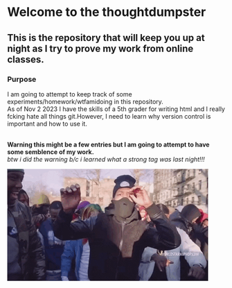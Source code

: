 <h1> Welcome to the thoughtdumpster</h1>

<h2> This is the repository that will keep you up at night as I try to  prove my work from online classes.</h2>

<h3>Purpose</h3>
<p>
I am going to attempt to keep track of some experiments/homework/wtfamidoing in this repository.<br>
As of Nov 2 2023 I have the skills of a 5th grader for writing html and I really fcking hate all things git.However, I need to learn why version control is important and how to use it.</p>
<br>
  <strong>Warning this might be a few entries but I am going to attempt to have some semblence of my work.</strong><br>
<em>btw i did the warning b/c i learned what a strong tag was last night!!!</em>
<br>

![sup_world_star](https://github.com/thecatfix/gifs/blob/main/worldstar.gif)
